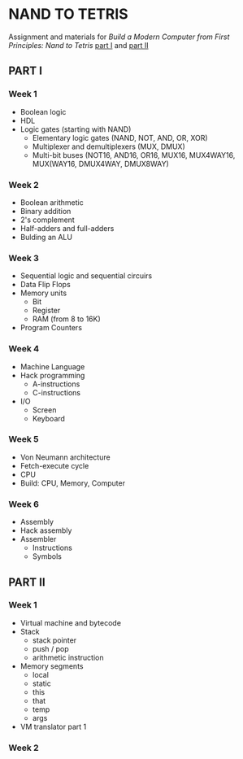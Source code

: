# NAND TO TETRIS

Assignment and materials for *Build a Modern Computer from First Principles: Nand to Tetris* [part I](https://www.coursera.org/learn/build-a-computer/home/week/1) and [part II](https://www.coursera.org/learn/nand2tetris2/home/week/)

## PART I

### Week 1

* Boolean logic
* HDL
* Logic gates (starting with NAND)
  * Elementary logic gates (NAND, NOT, AND, OR, XOR)
  * Multiplexer and demultiplexers (MUX, DMUX)
  * Multi-bit buses (NOT16, AND16, OR16, MUX16, MUX4WAY16, MUX(WAY16, DMUX4WAY, DMUX8WAY)

### Week 2

* Boolean arithmetic
* Binary addition
* 2's complement
* Half-adders and full-adders
* Bulding an ALU

### Week 3

* Sequential logic and sequential circuirs
* Data Flip Flops
* Memory units
  * Bit
  * Register
  * RAM (from 8 to 16K)
* Program Counters

### Week 4

* Machine Language
* Hack programming
  * A-instructions
  * C-instructions
* I/O
  * Screen
  * Keyboard

### Week 5

* Von Neumann architecture
* Fetch-execute cycle
* CPU
* Build: CPU, Memory, Computer

### Week 6

* Assembly
* Hack assembly
* Assembler
  * Instructions
  * Symbols

## PART II

### Week 1

* Virtual machine and bytecode
* Stack
  * stack pointer
  * push / pop
  * arithmetic instruction
* Memory segments
  * local
  * static
  * this
  * that
  * temp
  * args
* VM translator part 1

### Week 2

